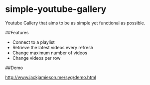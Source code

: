 simple-youtube-gallery
======================

Youtube Gallery that aims to be as simple yet functional as possible.

##Features
- Connect to a playlist
- Retrieve the latest videos every refresh
- Change maximum number of videos
- Change videos per row

##Demo

http://www.jackjamieson.me/syg/demo.html
